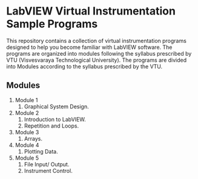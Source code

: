 # LabVIEW Virtual Instrumentation Sample Programs

This repository contains a collection of virtual instrumentation programs designed to help you become familiar with LabVIEW software. The programs are organized into modules following the syllabus prescribed by VTU (Visvesvaraya Technological University).
The programs are divided into Modules according to the syllabus prescribed by the VTU.
<br>
## Modules
1. Module 1
    1. Graphical System Design.
2. Module 2
    1. Introduction to LabVIEW.
    2. Repetition and Loops.
3. Module 3
    1. Arrays.
4. Module 4
    1. Plotting Data.
5. Module 5
    1. File Input/ Output.
    2. Instrument Control.



